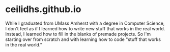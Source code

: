 # ceilidhs.github.io
While I graduated from UMass Amherst with a degree in Computer Science, I don't feel as if I learned how to write new stuff that works in the real world. Instead, I learned how to fill in the blanks of premade projects. So I'm starting over from scratch and with learning how to code "stuff that works in the real world."

